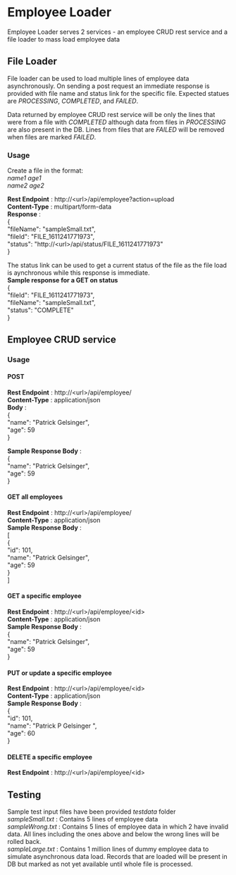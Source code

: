 # Employee Loader
Employee Loader serves 2 services - an employee CRUD rest service and a file loader to mass load employee data

## File Loader
File loader can be used to load multiple lines of employee data asynchronously. On sending a post request an immediate response is provided with file name and status link for the specific file. Expected statues are _PROCESSING_, _COMPLETED_, and _FAILED_.   

Data returned by employee CRUD rest service will be only the lines that were from a file with _COMPLETED_ although data from files in _PROCESSING_ are also present in the DB. Lines from files that are _FAILED_ will be removed when files are marked _FAILED_.

### Usage
Create a file in the format:  
_name1 age1_  
_name2 age2_  

**Rest Endpoint** : http://\<url\>/api/employee?action=upload  
**Content-Type** : multipart/form-data  
**Response** :   
{  
    "fileName": "sampleSmall.txt",  
    "fileId": "FILE_1611241771973",  
    "status": "http://\<url\>/api/status/FILE_1611241771973"  
}  

The status link can be used to get a current status of the file as the file load is aynchronous while this response is immediate.   
**Sample response for a GET on status**  
{  
    "fileId": "FILE_1611241771973",  
    "fileName": "sampleSmall.txt",  
    "status": "COMPLETE"  
}  

## Employee CRUD service
### Usage
#### POST  
**Rest Endpoint** : http://\<url\>/api/employee/  
**Content-Type** : application/json  
**Body** :  
{  
    "name": "Patrick Gelsinger",  
    "age": 59  
}  

**Sample Response Body** :  
{  
    "name": "Patrick Gelsinger",  
    "age": 59  
}   

#### GET all employees
**Rest Endpoint** : http://\<url\>/api/employee/  
**Content-Type** : application/json  
**Sample Response Body** :  
[  
  {    
    "id": 101,  
    "name": "Patrick Gelsinger",  
    "age": 59  
  }  
]  

#### GET a specific employee
**Rest Endpoint** : http://\<url\>/api/employee/\<id\>  
**Content-Type** : application/json  
**Sample Response Body** :  
{  
    "name": "Patrick Gelsinger",  
    "age": 59  
}  

#### PUT or update a specific employee
**Rest Endpoint** : http://\<url\>/api/employee/\<id\>  
**Content-Type** : application/json  
**Sample Response Body** :  
{  
    "id": 101,  
    "name": "Patrick P Gelsinger ",  
    "age": 60  
}  

#### DELETE a specific employee
**Rest Endpoint** : http://\<url\>/api/employee/\<id\>  

## Testing
Sample test input files have been provided *testdata* folder  
_sampleSmall.txt_ : Contains 5 lines of employee data  
_sampleWrong.txt_ : Contains 5 lines of employee data in which 2 have invalid data. All lines including the ones above and below the wrong lines will be rolled back.  
_sampleLarge.txt_ : Contains 1 million lines of dummy employee data to simulate asynchronous data load. Records that are loaded will be present in DB but marked as not yet available until whole file is processed.  








